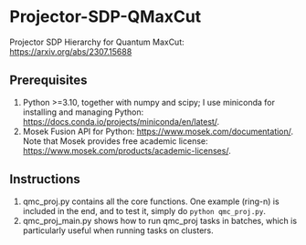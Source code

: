 # Projector-SDP-QMaxCut
Projector SDP Hierarchy for Quantum MaxCut: https://arxiv.org/abs/2307.15688

## Prerequisites
1. Python >=3.10, together with numpy and scipy; I use miniconda for installing and managing Python: https://docs.conda.io/projects/miniconda/en/latest/. 
2. Mosek Fusion API for Python: https://www.mosek.com/documentation/. Note that Mosek provides free academic license: https://www.mosek.com/products/academic-licenses/.

## Instructions
1. qmc_proj.py contains all the core functions. One example (ring-n) is included in the end, and to test it, simply do `python qmc_proj.py`.
2. qmc_proj_main.py shows how to run qmc_proj tasks in batches, which is particularly useful when running tasks on clusters. 
